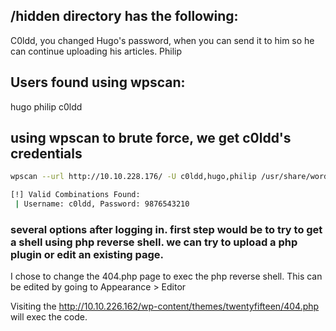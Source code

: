 ## /hidden directory has the following:

C0ldd, you changed Hugo's password, when you can send it to him so he can continue uploading his articles. Philip


## Users found using wpscan:
hugo
philip
c0ldd

## using wpscan to brute force, we get c0ldd's credentials
```bash 
wpscan --url http://10.10.228.176/ -U c0ldd,hugo,philip /usr/share/wordlists/rockyou.txt

[!] Valid Combinations Found:
 | Username: c0ldd, Password: 9876543210

```


### several options after logging in. first step would be to try to get a shell using php reverse shell. we can try to upload a php plugin or edit an existing page.

I chose to change the 404.php page to exec the php reverse shell. 
This can be edited by going to Appearance > Editor

Visiting the 
http://10.10.226.162/wp-content/themes/twentyfifteen/404.php
will exec the code.


